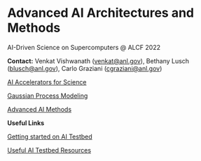 # Advanced AI Architectures and Methods

AI-Driven Science on Supercomputers @ ALCF 2022

**Contact:** Venkat Vishwanath ([venkat@anl.gov](mailto:///venkat@anl.gov)), Bethany Lusch ([blusch@anl.gov](mailto:///blusch@anl.gov)), Carlo Graziani ([cgraziani@anl.gov](mailto:///cgraziani@anl.gov)) 


[AI Accelerators for Science](https://github.com/argonne-lcf/ai-science-training-series/blob/main/08_advanced_architectures_methods/ALCF_AI_Testbed_Vishwanath.pdf)
    
[Gaussian Process Modeling](Gaussian_Process_Modeling.ipynb)

[Advanced AI Methods](https://github.com/argonne-lcf/ai-science-training-series/blob/main/08_advanced_architectures_methods/AITrainingSeries-AdvancedMethods.pdf)

**Useful Links**

 [Getting started on AI Testbed](https://www.alcf.anl.gov/support/ai-testbed-userdocs/index.html)
 
 [Useful AI Testbed Resources](https://github.com/argonne-lcf/AIaccelerators-SC22-tutorial)
